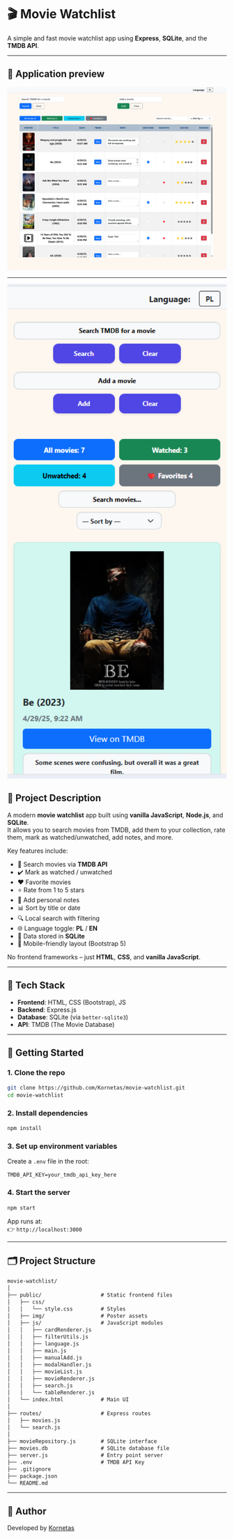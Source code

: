 # 🎬 Movie Watchlist

A simple and fast movie watchlist app using **Express**, **SQLite**, and the **TMDB API**.

---

## 📸 Application preview

![Application preview](screenshot_desktop.png)

---

<p align="center">
  <img src="screenshot_mobile.png" alt="Application preview" width="700">
</p>


## 📌 Project Description

A modern **movie watchlist** app built using **vanilla JavaScript**, **Node.js**, and **SQLite**.  
It allows you to search movies from TMDB, add them to your collection, rate them, mark as watched/unwatched, add notes, and more.

Key features include:

- 🔎 Search movies via **TMDB API**
- ✔️ Mark as watched / unwatched
- ❤️ Favorite movies
- ⭐ Rate from 1 to 5 stars
- 📝 Add personal notes
- 📊 Sort by title or date
- 🔍 Local search with filtering
- 🌐 Language toggle: **PL** / **EN**
- 💾 Data stored in **SQLite**
- 📱 Mobile-friendly layout (Bootstrap 5)

No frontend frameworks – just **HTML**, **CSS**, and **vanilla JavaScript**.

---

## 🧪 Tech Stack

- **Frontend**: HTML, CSS (Bootstrap), JS
- **Backend**: Express.js
- **Database**: SQLite (via `better-sqlite3`)
- **API**: TMDB (The Movie Database)

---

## 🚀 Getting Started

### 1. Clone the repo

```bash
git clone https://github.com/Kornetas/movie-watchlist.git
cd movie-watchlist
```

### 2. Install dependencies

```bash
npm install
```

### 3. Set up environment variables

Create a `.env` file in the root:

```env
TMDB_API_KEY=your_tmdb_api_key_here
```

### 4. Start the server

```bash
npm start
```

App runs at:  
👉 `http://localhost:3000`

---

## 🗂 Project Structure

```
movie-watchlist/
│
├── public/                   # Static frontend files
│   ├── css/
│   │   └── style.css         # Styles
│   ├── img/                  # Poster assets
│   ├── js/                   # JavaScript modules
│   │   ├── cardRenderer.js
│   │   ├── filterUtils.js
│   │   ├── language.js
│   │   ├── main.js
│   │   ├── manualAdd.js
│   │   ├── modalHandler.js
│   │   ├── movieList.js
│   │   ├── movieRenderer.js
│   │   ├── search.js
│   │   └── tableRenderer.js
│   └── index.html            # Main UI
│
├── routes/                   # Express routes
│   ├── movies.js
│   └── search.js
│
├── movieRepository.js        # SQLite interface
├── movies.db                 # SQLite database file
├── server.js                 # Entry point server
├── .env                      # TMDB API Key
├── .gitignore
├── package.json
└── README.md
```

---

## 👤 Author

Developed by [Kornetas](https://github.com/Kornetas)
